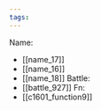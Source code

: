 ```yaml
---
tags:
---
```

Name:
- [[name_17]]
- [[name_16]]
- [[name_18]]
Battle:
- [[battle_927]]
Fn:
- [[c1601_function9]]
